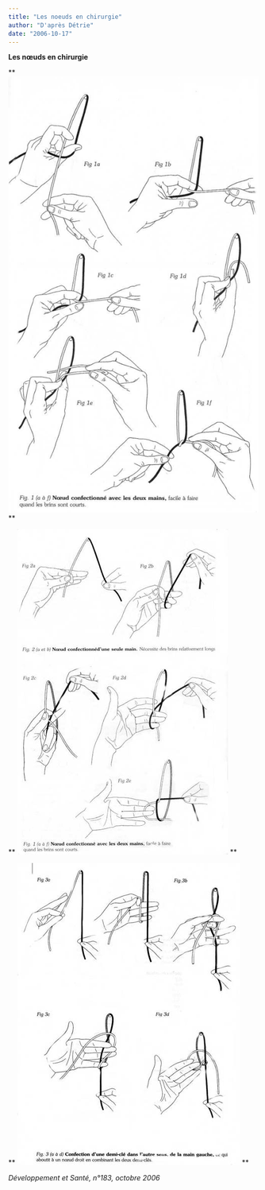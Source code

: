 ```yaml
---
title: "Les noeuds en chirurgie"
author: "D'après Détrie"
date: "2006-10-17"
---
```


**Les nœuds en chirurgie**

**
![](12019.jpg)
**

**
![](12019-4.jpg)
**

**
![](12019-6.jpg)
**

_Développement et Santé, n°183, octobre 2006_